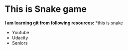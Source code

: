# This is Snake game
**I am learning git from following resources:**
*this is snake 
* Youtube
* Udacity
* Seniors